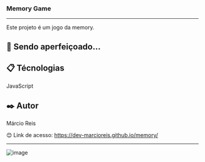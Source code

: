 ### Memory Game

---

Este projeto é um jogo da memory.

## 🚀 Sendo aperfeiçoado...

## 📋 Técnologias
JavaScript

## ✒️ Autor
Márcio Reis

😊 Link de acesso: https://dev-marcioreis.github.io/memory/

---
![image](https://user-images.githubusercontent.com/122680054/227795501-726a7976-95ce-4942-b162-6e537c7a0c92.png)



